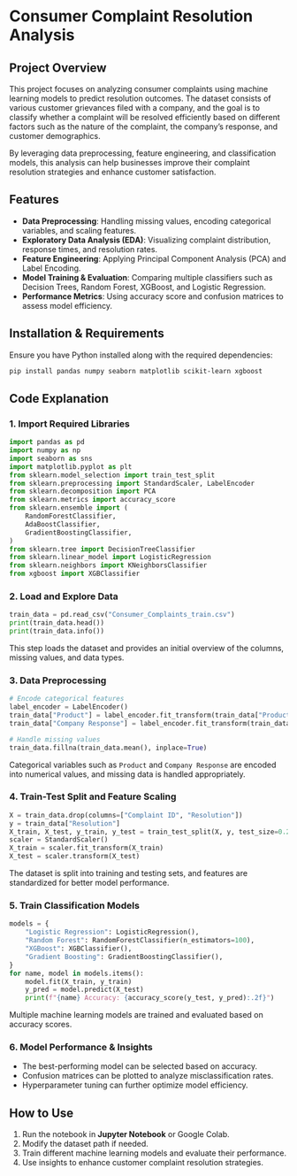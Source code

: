 # Consumer Complaint Resolution Analysis

## Project Overview
This project focuses on analyzing consumer complaints using machine learning models to predict resolution outcomes. The dataset consists of various customer grievances filed with a company, and the goal is to classify whether a complaint will be resolved efficiently based on different factors such as the nature of the complaint, the company’s response, and customer demographics.

By leveraging data preprocessing, feature engineering, and classification models, this analysis can help businesses improve their complaint resolution strategies and enhance customer satisfaction.

## Features
- **Data Preprocessing**: Handling missing values, encoding categorical variables, and scaling features.
- **Exploratory Data Analysis (EDA)**: Visualizing complaint distribution, response times, and resolution rates.
- **Feature Engineering**: Applying Principal Component Analysis (PCA) and Label Encoding.
- **Model Training & Evaluation**: Comparing multiple classifiers such as Decision Trees, Random Forest, XGBoost, and Logistic Regression.
- **Performance Metrics**: Using accuracy score and confusion matrices to assess model efficiency.

## Installation & Requirements
Ensure you have Python installed along with the required dependencies:
```bash
pip install pandas numpy seaborn matplotlib scikit-learn xgboost
```

## Code Explanation
### 1. Import Required Libraries
```python
import pandas as pd
import numpy as np
import seaborn as sns
import matplotlib.pyplot as plt
from sklearn.model_selection import train_test_split
from sklearn.preprocessing import StandardScaler, LabelEncoder
from sklearn.decomposition import PCA
from sklearn.metrics import accuracy_score
from sklearn.ensemble import (
    RandomForestClassifier,
    AdaBoostClassifier,
    GradientBoostingClassifier,
)
from sklearn.tree import DecisionTreeClassifier
from sklearn.linear_model import LogisticRegression
from sklearn.neighbors import KNeighborsClassifier
from xgboost import XGBClassifier
```

### 2. Load and Explore Data
```python
train_data = pd.read_csv("Consumer_Complaints_train.csv")
print(train_data.head())
print(train_data.info())
```
This step loads the dataset and provides an initial overview of the columns, missing values, and data types.

### 3. Data Preprocessing
```python
# Encode categorical features
label_encoder = LabelEncoder()
train_data["Product"] = label_encoder.fit_transform(train_data["Product"])
train_data["Company Response"] = label_encoder.fit_transform(train_data["Company Response"])

# Handle missing values
train_data.fillna(train_data.mean(), inplace=True)
```
Categorical variables such as `Product` and `Company Response` are encoded into numerical values, and missing data is handled appropriately.

### 4. Train-Test Split and Feature Scaling
```python
X = train_data.drop(columns=["Complaint ID", "Resolution"])
y = train_data["Resolution"]
X_train, X_test, y_train, y_test = train_test_split(X, y, test_size=0.2, random_state=42)
scaler = StandardScaler()
X_train = scaler.fit_transform(X_train)
X_test = scaler.transform(X_test)
```
The dataset is split into training and testing sets, and features are standardized for better model performance.

### 5. Train Classification Models
```python
models = {
    "Logistic Regression": LogisticRegression(),
    "Random Forest": RandomForestClassifier(n_estimators=100),
    "XGBoost": XGBClassifier(),
    "Gradient Boosting": GradientBoostingClassifier(),
}
for name, model in models.items():
    model.fit(X_train, y_train)
    y_pred = model.predict(X_test)
    print(f"{name} Accuracy: {accuracy_score(y_test, y_pred):.2f}")
```
Multiple machine learning models are trained and evaluated based on accuracy scores.

### 6. Model Performance & Insights
- The best-performing model can be selected based on accuracy.
- Confusion matrices can be plotted to analyze misclassification rates.
- Hyperparameter tuning can further optimize model efficiency.

## How to Use
1. Run the notebook in **Jupyter Notebook** or Google Colab.
2. Modify the dataset path if needed.
3. Train different machine learning models and evaluate their performance.
4. Use insights to enhance customer complaint resolution strategies.
